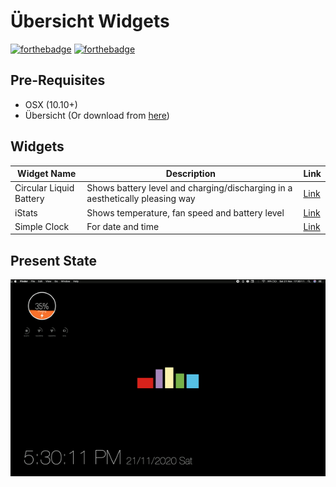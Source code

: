 # Übersicht Widgets
[![forthebadge](https://forthebadge.com/images/badges/powered-by-black-magic.svg)](https://forthebadge.com) [![forthebadge](https://forthebadge.com/images/badges/contains-cat-gifs.svg)](https://forthebadge.com)

## Pre-Requisites

- OSX (10.10+)
- Übersicht (Or download from [here](https://tracesof.net/uebersicht/))

## Widgets

| Widget Name             | Description                                                                  | Link                                                                           |
|-------------------------|------------------------------------------------------------------------------|--------------------------------------------------------------------------------|
| Circular Liquid Battery | Shows battery level and charging/discharging in a aesthetically pleasing way | [Link](http://tracesof.net/uebersicht-widgets/#circular-liquid-battery-widget) |
| iStats                  | Shows temperature, fan speed and battery level                               | [Link](http://tracesof.net/uebersicht-widgets/#istats_widget)                  |
| Simple Clock            | For date and time                                                            | [Link](http://tracesof.net/uebersicht-widgets/#simple-clock)                   |

## Present State

<img src="present_state.gif">
